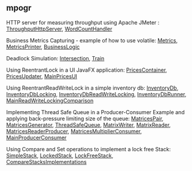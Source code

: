 mpogr
-----

HTTP server for measuring throughput using Apache JMeter :
[ThroughputHttpServer](src/main/java/learn/mt/mpogr/httpserver/ThroughputHttpServer.java),
[WordCountHandler](src/main/java/learn/mt/mpogr/httpserver/WordCountHandler.java)

Business Metrics Capturing - example of how to use volatile:
[Metrics](src/main/java/learn/mt/mpogr/race/atomic/Metrics.java),
[MetricsPrinter](src/main/java/learn/mt/mpogr/race/atomic/MetricsPrinter.java),
[BusinessLogic](src/main/java/learn/mt/mpogr/race/atomic/BusinessLogic.java)

Deadlock Simulation:
[Intersection](src/main/java/learn/mt/mpogr/deadlock/Intersection.java),
[Train](src/main/java/learn/mt/mpogr/deadlock/Train.java)

Using ReentrantLock in a UI JavaFX application:
[PricesContainer](src/main/java/learn/mt/mpogr/reentrantlock/PricesContainer.java),
[PricesUpdater](src/main/java/learn/mt/mpogr/reentrantlock/PricesUpdater.java),
[MainPricesUI](src/main/java/learn/mt/mpogr/reentrantlock/MainPricesUI.java)

Using ReentrantReadWriteLock in a simple inventory db:
[InventoryDb](src/main/java/learn/mt/mpogr/readwrite/InventoryDb.java),
[InventoryDbLocking](src/main/java/learn/mt/mpogr/readwrite/InventoryDbLocking.java),
[InventoryDbReadWriteLocking](src/main/java/learn/mt/mpogr/readwrite/InventoryDbReadWriteLocking.java),
[InventoryDbRunner](src/main/java/learn/mt/mpogr/readwrite/InventoryDbRunner.java),
[MainReadWriteLockingComparison](src/main/java/learn/mt/mpogr/readwrite/MainReadWriteLockingComparison.java)

Implementing Thread Safe Queue in a Producer-Consumer Example and applying back-pressure limiting
size of the queue:
[MatricesPair](src/main/java/learn/mt/mpogr/prodcons/MatricesPair.java),
[MatricesGenerator](src/main/java/learn/mt/mpogr/prodcons/MatricesGenerator.java),
[ThreadSafeQueue](src/main/java/learn/mt/mpogr/prodcons/ThreadSafeQueue.java),
[MatrixWriter](src/main/java/learn/mt/mpogr/prodcons/MatrixWriter.java),
[MatrixReader](src/main/java/learn/mt/mpogr/prodcons/MatrixReader.java),
[MatricesReaderProducer](src/main/java/learn/mt/mpogr/prodcons/MatricesReaderProducer.java),
[MatricesMultiplierConsumer](src/main/java/learn/mt/mpogr/prodcons/MatricesMultiplierConsumer.java),
[MainProducerConsumer](src/main/java/learn/mt/mpogr/prodcons/MainProducerConsumer.java)

Using Compare and Set operations to implement a lock free Stack:
[SimpleStack](src/main/java/learn/mt/mpogr/cas/SimpleStack.java),
[LockedStack](src/main/java/learn/mt/mpogr/cas/LockedStack.java),
[LockFreeStack](src/main/java/learn/mt/mpogr/cas/LockFreeStack.java),
[CompareStacksImplementations](src/main/java/learn/mt/mpogr/cas/CompareStacksImplementations.java)
